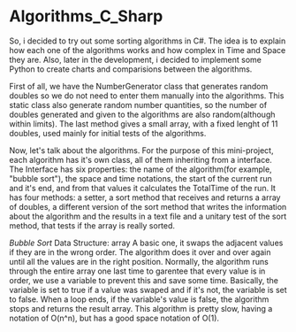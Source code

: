 # Algorithms_C_Sharp
So, i decided to try out some sorting algorithms in C#. The idea is to explain how each one of the algorithms works and how complex in Time and Space they are. Also, later in the development, i decided to implement some Python to create charts and comparisions between the algorithms.

First of all, we have the NumberGenerator class that generates random doubles so we do not need to enter them manually into the algorithms. This static class also generate random number quantities, so the number of doubles generated and given to the algorithms are also random(although within limits). The last method gives a small array, with a fixed lenght of 11 doubles, used mainly for initial tests of the algorithms.

Now, let's talk about the algorithms. For the purpose of this mini-project, each algorithm has it's own class, all of them inheriting from a interface. The Interface has six properties: the name of the algorithm(for example, "bubble sort"), the space and time notations, the start of the current run and it's end, and from that values it calculates the TotalTime of the run. It has four methods: a setter, a sort method that receives and returns a array of doubles, a different version of the sort method that writes the information about the algorithm and the results in a text file and a unitary test of the sort method, that tests if the array is really sorted. 

*Bubble Sort*
Data Structure: array
A basic one, it swaps the adjacent values if they are in the wrong order. The algorithm does it over and over again until all the values are in the right position. Normally, the algorithm runs through the entire array one last time to garentee that every value is in order, we use a variable to prevent this and save some time. Basically, the variable is set to true if a value was swaped and if it's not, the variable is set to false. When a loop ends, if the variable's value is false, the algorithm stops and returns the result array. This algorithm is pretty slow, having a notation of O(n^n), but has a good space notation of O(1). 
